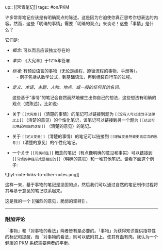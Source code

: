 up:: [[常青笔记]]
tags:: #on/PKM 

许多常青笔记应该是有明确观点的陈述。这是因为它迫使你真正思考你想表达的内容。然而，这些「明确的事情」需要「明确的观点」来谈论！这些「事情」是什么？  
  
它们是:

-   _概念_: 可以而且应该独立存在的
    
-   _事实_: 《大宪章》于1215年签署
    
-   _标准_: 有预设语言的事物（无论是编程、遵循流程的事物、手册等）。  
    　- 例子包括从数学公式，到基础语法，再到组装自行车的过程。
    
-   _定义、术语、主题、人物、地点，或一般的任何其他名词。_  
      
    这些基于“事情”的笔记会自然而然地催生出你自己的想法，这些想法有明确的观点（或陈述）。比如说:
    
-   关于 `[[大宪章]]`（清楚的事情）的笔记可以链接到题为 `[[没有人可以凌驾于法律之上]]`（清楚的意见）的个性化笔记，该笔记可以链接到另一个题为 `[[抗议可以唤起彻底的改变]]` （清楚的意见）的笔记。
    
-   关于 `[[定义变量]]`（清楚的事情）的笔记可以链接到 `[[理解变量导致更高层次的思考]]`（清楚的意见）的个性化笔记。
    
-   一个关于 `[[同类相生]]` 概念的笔记（有点像明确的意见和事实）可以链接到 `[[习惯的神经形成是相加的]]`（明确的意见）和一堆其他笔记。请看下面这个例子:

![[lyt-note-links-to-other-notes.png]]

这样一来，基于事物的笔记是坚固的点，然后我们可以通过自然的笔记制作过程将其与基于意见的笔记联系起来。  
  
这是我的一个 [[强烈的意见，脆弱的坚持]] 。

---
### 附加评论

「事物」和「对事物的看法」两者皆有是必要的。「事物」为获得知识提供指导性的标记和提醒，而「对事物的看法」则可以依附其上，使其有血有肉。我认为一个健康的 PKM 系统需要两者的平衡。